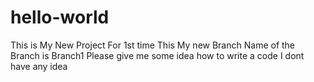 # hello-world
This is My New Project For 1st time
This My new Branch
Name of the Branch is Branch1
Please give me some idea how to write a code
I dont have any idea
